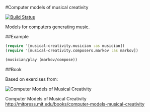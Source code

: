 #Computer models of musical creativity

[![Build Status](https://travis-ci.org/josephwilk/musical-creativity.png?branch=master)](https://travis-ci.org/josephwilk/musical-creativity)

Models for computers generating music.

##Example

```clojure
(require '[musical-creativity.musician :as musician])
(require '[musical-creativity.composers.markov :as markov])

(musician/play (markov/compose))
```

##Book

Based on exercises from:

![Computer Models of Musical Creativity](http://mitpress.mit.edu/covers/9780262033381.jpg)

Computer Models of Musical Creativity http://mitpress.mit.edu/books/computer-models-musical-creativity
